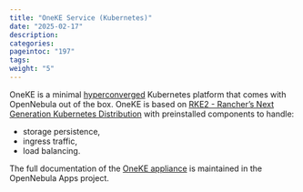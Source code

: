 ```yaml
---
title: "OneKE Service (Kubernetes)"
date: "2025-02-17"
description:
categories:
pageintoc: "197"
tags:
weight: "5"
---
```


<a id="oneke-guide"></a>

<!--# OpenNebula Kubernetes Engine (OneKE) -->

OneKE is a minimal [hyperconverged](https://en.wikipedia.org/wiki/Hyper-converged_infrastructure) Kubernetes platform that comes with OpenNebula out of the box. OneKE is based on [RKE2 - Rancher’s Next Generation Kubernetes Distribution](https://docs.rke2.io/) with preinstalled components to handle:

* storage persistence,
* ingress traffic,
* load balancing.

The full documentation of the [OneKE appliance](https://github.com/OpenNebula/one-apps/wiki) is maintained in the OpenNebula Apps project.
